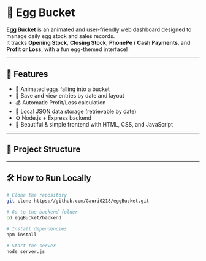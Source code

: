 # 🥚 Egg Bucket

**Egg Bucket** is an animated and user-friendly web dashboard designed to manage daily egg stock and sales records.  
It tracks **Opening Stock**, **Closing Stock**, **PhonePe / Cash Payments**, and **Profit or Loss**, with a fun egg-themed interface!

---

## 🚀 Features

- 🥚 Animated eggs falling into a bucket
- 📅 Save and view entries by date and layout
- 💰 Automatic Profit/Loss calculation
- 💾 Local JSON data storage (retrievable by date)
- ⚙️ Node.js + Express backend
- 🎨 Beautiful & simple frontend with HTML, CSS, and JavaScript

---

## 🧩 Project Structure

---

## 🛠️ How to Run Locally

```bash
# Clone the repository
git clone https://github.com/Gauri0218/eggBucket.git

# Go to the backend folder
cd eggBucket/backend

# Install dependencies
npm install

# Start the server
node server.js

